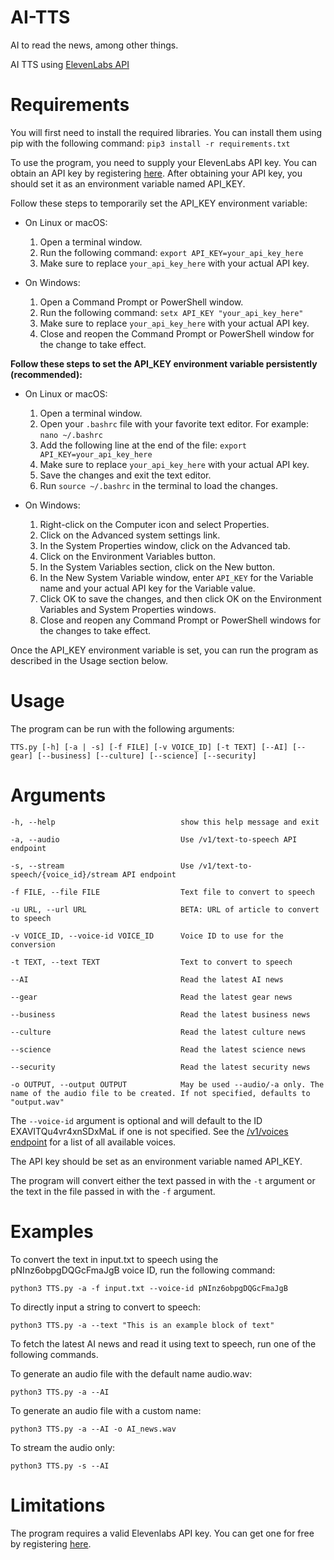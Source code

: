 # AI-TTS
AI to read the news, among other things.

AI TTS using [ElevenLabs API](https://api.elevenlabs.io/docs)

# Requirements
You will first need to install the required libraries. You can install them using pip with the following command:
`pip3 install -r requirements.txt`

To use the program, you need to supply your ElevenLabs API key. You can obtain an API key by registering [here](https://elevenlabs.io). After obtaining your API key, you should set it as an environment variable named API_KEY. 

Follow these steps to temporarily set the API_KEY environment variable:

- On Linux or macOS:
  1. Open a terminal window.
  2. Run the following command: `export API_KEY=your_api_key_here`
  3. Make sure to replace `your_api_key_here` with your actual API key.

- On Windows:
  1. Open a Command Prompt or PowerShell window.
  2. Run the following command: `setx API_KEY "your_api_key_here"`
  3. Make sure to replace `your_api_key_here` with your actual API key.
  4. Close and reopen the Command Prompt or PowerShell window for the change to take effect.

**Follow these steps to set the API_KEY environment variable persistently (recommended):**

- On Linux or macOS:
  1. Open a terminal window.
  2. Open your `.bashrc` file with your favorite text editor. For example: `nano ~/.bashrc`
  3. Add the following line at the end of the file: `export API_KEY=your_api_key_here`
  4. Make sure to replace `your_api_key_here` with your actual API key.
  5. Save the changes and exit the text editor.
  6. Run `source ~/.bashrc` in the terminal to load the changes.

- On Windows:
  1. Right-click on the Computer icon and select Properties.
  2. Click on the Advanced system settings link.
  3. In the System Properties window, click on the Advanced tab.
  4. Click on the Environment Variables button.
  5. In the System Variables section, click on the New button.
  6. In the New System Variable window, enter `API_KEY` for the Variable name and your actual API key for the Variable value.
  7. Click OK to save the changes, and then click OK on the Environment Variables and System Properties windows.
  8. Close and reopen any Command Prompt or PowerShell windows for the changes to take effect.


Once the API_KEY environment variable is set, you can run the program as described in the Usage section below.



# Usage
The program can be run with the following arguments:

`TTS.py [-h] [-a | -s] [-f FILE] [-v VOICE_ID] [-t TEXT] [--AI] [--gear] [--business] [--culture] [--science] [--security]`


# Arguments

  ```
  -h, --help                            show this help message and exit
  
  -a, --audio                           Use /v1/text-to-speech API endpoint
  
  -s, --stream                          Use /v1/text-to-speech/{voice_id}/stream API endpoint
  
  -f FILE, --file FILE                  Text file to convert to speech
  
  -u URL, --url URL                     BETA: URL of article to convert to speech
  
  -v VOICE_ID, --voice-id VOICE_ID      Voice ID to use for the conversion
  
  -t TEXT, --text TEXT                  Text to convert to speech
    
  --AI                                  Read the latest AI news

  --gear                                Read the latest gear news

  --business                            Read the latest business news

  --culture                             Read the latest culture news

  --science                             Read the latest science news

  --security                            Read the latest security news
  
  -o OUTPUT, --output OUTPUT            May be used --audio/-a only. The name of the audio file to be created. If not specified, defaults to "output.wav"

  ```

The `--voice-id` argument is optional and will default to the ID EXAVITQu4vr4xnSDxMaL if one is not specified. See the [/v1/voices endpoint](https://api.elevenlabs.io/docs#/voices/Get_voices_v1_voices_get) for a list of all available voices.

The API key should be set as an environment variable named API_KEY.

The program will convert either the text passed in with the `-t` argument or the text in the file passed in with the `-f` argument.

# Examples
To convert the text in input.txt to speech using the pNInz6obpgDQGcFmaJgB voice ID, run the following command:

`python3 TTS.py -a -f input.txt --voice-id pNInz6obpgDQGcFmaJgB`

To directly input a string to convert to speech:

`python3 TTS.py -a --text "This is an example block of text"`

To fetch the latest AI news and read it using text to speech, run one of the following commands.

To generate an audio file with the default name audio.wav:

`python3 TTS.py -a --AI`

To generate an audio file with a custom name:

`python3 TTS.py -a --AI -o AI_news.wav`

To stream the audio only:

`python3 TTS.py -s --AI`

# Limitations

The program requires a valid Elevenlabs API key. You can get one for free by registering [here](https://elevenlabs.io).


